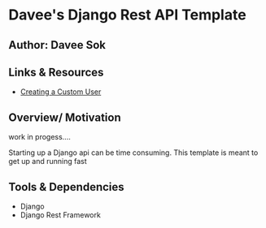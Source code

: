 # Davee's Django Rest API Template

## Author: Davee Sok

## Links & Resources

- [Creating a Custom User](https://testdriven.io/blog/django-custom-user-model/)

## Overview/ Motivation

work in progess....

Starting up a Django api can be time consuming. This template is meant to get up and running fast

## Tools & Dependencies

- Django
- Django Rest Framework

